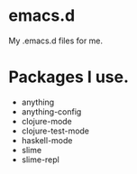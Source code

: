 emacs.d
========================================

My .emacs.d files for me.

Packages I use.
========================================

* anything
* anything-config
* clojure-mode
* clojure-test-mode
* haskell-mode
* slime
* slime-repl
